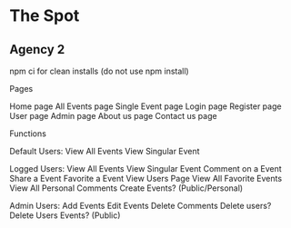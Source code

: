 # The Spot
## Agency 2

 npm ci for clean installs (do not use npm install)

Pages

Home page
All Events page
Single Event page
Login page
Register page
User page
Admin page
About us page
Contact us page


Functions

Default Users:
View All Events
View Singular Event

Logged Users:
View All Events
View Singular Event
Comment on a Event
Share a Event
Favorite a Event
View Users Page
View All Favorite Events
View All Personal Comments
Create Events? (Public/Personal)

Admin Users:
Add Events
Edit Events
Delete Comments
Delete users?
Delete Users Events? (Public)
